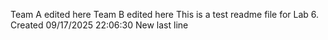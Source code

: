 Team A edited here
Team B edited here
This is a test readme file for Lab 6.
Created 09/17/2025 22:06:30
New last line
